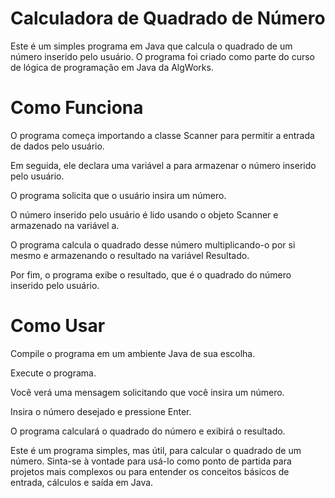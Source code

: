 # Calculadora de Quadrado de Número
Este é um simples programa em Java que calcula o quadrado de um número inserido pelo usuário. O programa foi criado como parte do curso de lógica de programação em Java da AlgWorks.

# Como Funciona

O programa começa importando a classe Scanner para permitir a entrada de dados pelo usuário.

Em seguida, ele declara uma variável a para armazenar o número inserido pelo usuário.

O programa solicita que o usuário insira um número.

O número inserido pelo usuário é lido usando o objeto Scanner e armazenado na variável a.

O programa calcula o quadrado desse número multiplicando-o por si mesmo e armazenando o resultado na variável Resultado.

Por fim, o programa exibe o resultado, que é o quadrado do número inserido pelo usuário.

# Como Usar
Compile o programa em um ambiente Java de sua escolha.

Execute o programa.

Você verá uma mensagem solicitando que você insira um número.

Insira o número desejado e pressione Enter.

O programa calculará o quadrado do número e exibirá o resultado.

Este é um programa simples, mas útil, para calcular o quadrado de um número. Sinta-se à vontade para usá-lo como ponto de partida para projetos mais complexos ou para entender os conceitos básicos de entrada, cálculos e saída em Java.
